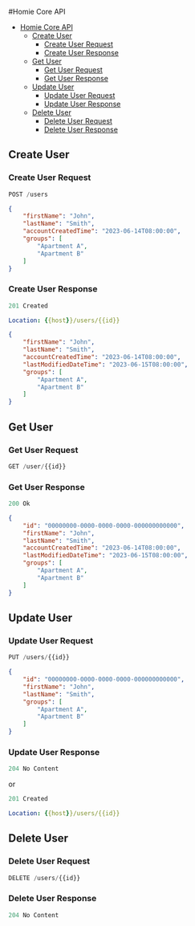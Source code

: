 #Homie Core API

- [Homie Core API](#homey-core-api)
    - [Create User](#create-user)
        - [Create User Request](#create-user-request)
        - [Create User Response](#create-user-response)
    - [Get User](#get-user)
        - [Get User Request](#get-user-request)
        - [Get User Response](#get-user-response)
    - [Update User](#update-user)
        - [Update User Request](#update-user-request)
        - [Update User Response](#update-user-response)
    - [Delete User](#delete-user)
        - [Delete User Request](#delete-user-request)
        - [Delete User Response](#delete-user-response)


## Create User

### Create User Request

```js
POST /users
```

```json
{
    "firstName": "John",
    "lastName": "Smith",
    "accountCreatedTime": "2023-06-14T08:00:00",
    "groups": [
        "Apartment A",
        "Apartment B"
    ]
}
```

### Create User Response

```js
201 Created
```

```yml
Location: {{host}}/users/{{id}}
```

```json
{
    "firstName": "John",
    "lastName": "Smith",
    "accountCreatedTime": "2023-06-14T08:00:00",
    "lastModifiedDateTime": "2023-06-15T08:00:00",
    "groups": [
        "Apartment A",
        "Apartment B"
    ]
}
```

## Get User

### Get User Request

```js
GET /user/{{id}}
```

### Get User Response

```js
200 Ok
```

```json
{
    "id": "00000000-0000-0000-0000-000000000000",
    "firstName": "John",
    "lastName": "Smith",
    "accountCreatedTime": "2023-06-14T08:00:00",
    "lastModifiedDateTime": "2023-06-15T08:00:00",
    "groups": [
        "Apartment A",
        "Apartment B"
    ]
}
```

## Update User

### Update User Request

```js
PUT /users/{{id}}
```

```json
{
    "id": "00000000-0000-0000-0000-000000000000",
    "firstName": "John",
    "lastName": "Smith",
    "groups": [
        "Apartment A",
        "Apartment B"
    ]
}
```

### Update User Response

```js
204 No Content
```

or

```js
201 Created
```

```yml
Location: {{host}}/users/{{id}}
```

## Delete User

### Delete User Request

```js
DELETE /users/{{id}}
```

### Delete User Response

```js
204 No Content
```